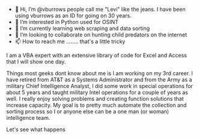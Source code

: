 - 👋 Hi, I’m @vburrows people call me "Levi" like the jeans. I have been using vburrows as an ID for going on 30 years. 
- 👀 I’m interested in Python used for OSINT
- 🌱 I’m currently learning web scraping and data sorting
- 💞️ I’m looking to collaborate on hunting child predators on the internet
- 📫 How to reach me ........ that's a little tricky

I am a VBA expert with an extensive library of code for Excel and Access that I will show one day.


Things most geeks dont know about me is I am working on my 3rd career. I have retired from AT&T as a Systems Administrator and from the Army as a military Chief Intelligence Analyst, I did some work in special operations for about 5 years and taught military Intel operations for a couple of years as well. I really enjoy solving problems and creating function solutions that increase capacity. My goal is to pretty much automate the collection and sorting process so I or anyone else can be a one man (or woman) intelligence team. 

Let's see what happens


<!---
vburrows/vburrows is a ✨ special ✨ repository because its `README.md` (this file) appears on your GitHub profile.
You can click the Preview link to take a look at your changes.
--->
